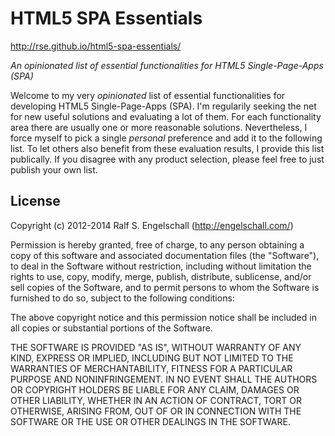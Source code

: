HTML5 SPA Essentials
====================

http://rse.github.io/html5-spa-essentials/

*An opinionated list of essential functionalities for HTML5 Single-Page-Apps (SPA)*

Welcome to my very *opinionated* list of essential functionalities for
developing HTML5 Single-Page-Apps (SPA). I'm regularily seeking the
net for new useful solutions and evaluating a lot of them. For each
functionality area there are usually one or more reasonable solutions.
Nevertheless, I force myself to pick a single *personal* preference
and add it to the following list. To let others also benefit from these
evaluation results, I provide this list publically. If you disagree with
any product selection, please feel free to just publish your own list.

License
-------

Copyright (c) 2012-2014 Ralf S. Engelschall (http://engelschall.com/)

Permission is hereby granted, free of charge, to any person obtaining
a copy of this software and associated documentation files (the
"Software"), to deal in the Software without restriction, including
without limitation the rights to use, copy, modify, merge, publish,
distribute, sublicense, and/or sell copies of the Software, and to
permit persons to whom the Software is furnished to do so, subject to
the following conditions:

The above copyright notice and this permission notice shall be included
in all copies or substantial portions of the Software.

THE SOFTWARE IS PROVIDED "AS IS", WITHOUT WARRANTY OF ANY KIND,
EXPRESS OR IMPLIED, INCLUDING BUT NOT LIMITED TO THE WARRANTIES OF
MERCHANTABILITY, FITNESS FOR A PARTICULAR PURPOSE AND NONINFRINGEMENT.
IN NO EVENT SHALL THE AUTHORS OR COPYRIGHT HOLDERS BE LIABLE FOR ANY
CLAIM, DAMAGES OR OTHER LIABILITY, WHETHER IN AN ACTION OF CONTRACT,
TORT OR OTHERWISE, ARISING FROM, OUT OF OR IN CONNECTION WITH THE
SOFTWARE OR THE USE OR OTHER DEALINGS IN THE SOFTWARE.

